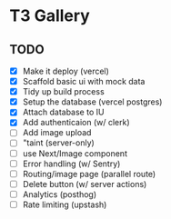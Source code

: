 # T3 Gallery

## TODO

- [x] Make it deploy (vercel)
- [x] Scaffold basic ui with mock data
- [x] Tidy up build process
- [x] Setup the database (vercel postgres)
- [x] Attach database to IU
- [x] Add authenticaion (w/ clerk)
- [ ] Add image upload
- [ ] "taint (server-only) 
- [ ] use Next/Image component 
- [ ] Error handling (w/ Sentry)
- [ ] Routing/image page (parallel route)
- [ ] Delete button (w/ server actions)
- [ ] Analytics (posthog)
- [ ] Rate limiting (upstash)